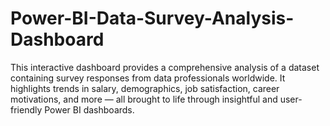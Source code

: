 # Power-BI-Data-Survey-Analysis-Dashboard
This interactive dashboard provides a comprehensive analysis of a dataset containing survey responses from data professionals worldwide. It highlights trends in salary, demographics, job satisfaction, career motivations, and more — all brought to life through insightful and user-friendly Power BI dashboards.
